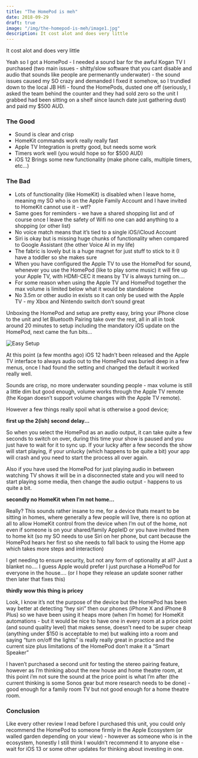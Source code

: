 ```yaml
---
title: "The HomePod is meh"
date: 2018-09-29
draft: true
image: "/img/the-homepod-is-meh/image1.jpg"
description: It cost alot and does very little
---
```


It cost alot and does very little

Yeah so I got a HomePod - I needed a sound bar for the awful Kogan TV I purchased (two main issues - shitty/slow software that you cant disable and audio that sounds like people are permenantly underwater) - the sound issues caused my SO crazy and demanded I fixed it somehow, so I trundled down to the local JB Hifi - found the HomePods, dusted one off (seriously, I asked the team behind the counter and they had sold zero so the unit I grabbed had been sitting on a shelf since launch date just gathering dust) and paid my $500 AUD.

### The Good

* Sound is clear and crisp
* HomeKit commands work really really fast
* Apple TV Integration is pretty good, but needs some work
* Timers work well (you would hope so for $500 AUD)
* iOS 12 Brings some new functionality (make phone calls, multiple timers, etc...) 

### The Bad

- Lots of functionality (like HomeKit) is disabled when I leave home, meaning my SO who is on the Apple Family Account and I have invited to HomeKit cannot use it - wtf?
- Same goes for reminders - we have a shared shopping list and of course once I leave the safety of Wifi no one can add anything to a shopping (or other list) 
- No voice match means that it’s tied to a single iOS/iCloud Account
- Siri is okay but is missing huge chunks of functionality when compared to Google Assistant (the other Voice AI in my life)
- The fabric is lovely but is a huge magnet for just stuff to stick to it (I have a toddler so she makes sure 
- When you have configured the Apple TV to use the HomePod for sound, whenever you use the HomePod (like to play some music) it will fire up your Apple TV, with HDMI-CEC it means by TV is always turning on....
- For some reason when using the Apple TV and HomePod together the max volume is limited below what it would be standalone
- No 3.5m or other audio in exists so it can only be used with the Apple TV - my Xbox and Nintendo switch don’t sound great

Unboxing the HomePod and setup are pretty easy, bring your iPhone close to the unit and let Bluetooth Pairing take over the rest, all in all in took around 20 minutes to setup including the mandatory iOS update on the HomePod, next came the fun bits...

![Easy Setup](/img/the-homepod-is-meh/image2.jpg)

At this point (a few months ago) iOS 12 hadn’t been released and the Apple TV interface to always audio out to the HomePod was buried deep in a few menus, once I had found the setting and changed the default it worked really well.

Sounds are crisp, no more underwater sounding people - max volume is still a little dim but good enough, volume works through the Apple TV remote (the Kogan doesn’t support volume changes with the Apple TV remote).

However a few things really spoil what is otherwise a good device; 

**first up the 2(ish) second delay...**

So when you select the HomePod as an audio output, it can take quite a few seconds to switch on over, during this time your show is paused and you just have to wait for it to sync up. If your lucky after a few seconds the show will start playing, if your unlucky (which happens to be quite a bit) your app will crash and you need to start the process all over again.

Also if you have used the HomePod for just playing audio in between watching TV shows it will be in a disconnected state and you will need to start playing some media, then change the audio output - happens to us quite a bit.

**secondly no HomeKit when I’m not home...**

Really? This sounds rather insane to me, for a device thats meant to be sitting in homes, where generally a few people will live, there is no option at all to allow HomeKit control from the device when I’m out of the home, not even if someone is on your shared/family AppleID or you have invited them to home kit (so my SO needs to use Siri on her phone, but cant because the HomePod hears her first so she needs to fall back to using the Home app which takes more steps and interaction)

I get needing to ensure security, but not any form of optionality at all? Just a blanket no.... I guess Apple would prefer I just purchase a HomePod for everyone in the house.... (or I hope they release an update sooner rather then later that fixes this)

**thirdly wow this thing is pricey**

Look, I know it’s not the purpose of the device but the HomePod has been way better at detecting “hey siri” then our phones (iPhone X and iPhone 8 Plus) so we have been using it heaps more (when I’m home) for HomeKit automations - but it would be nice to have one in every room at a price point (and sound quality level) that makes sense, doesn’t need to be super cheap (anything under $150 is acceptable to me) but walking into a room and saying “turn on/off the lights” is really really great in practice and the current size plus limitations of the HomePod don’t make it a “Smart Speaker”

I haven’t purchased a second unit for testing the stereo pairing feature, however as I’m thinking about the new house and home theatre room, at this point i’m not sure the sound at the price point is what I’m after (the current thinking is some Sonos gear but more research needs to be done) - good enough for a family room TV but not good enough for a home theatre room.

### Conclusion

Like every other review I read before I purchased this unit, you could only recommend the HomePod to someone firmly in the Apple Ecosystem (or walled garden depending on your view) - however as someone who is in the ecosystem, honestly I still think I wouldn’t recommend it to anyone else - wait for iOS 13 or some other updates for thinking about investing in one.